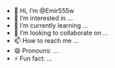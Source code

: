 - 👋 Hi, I’m @Emir555w
- 👀 I’m interested in ...
- 🌱 I’m currently learning ...
- 💞️ I’m looking to collaborate on ...
- 📫 How to reach me ...
- 😄 Pronouns: ...
- ⚡ Fun fact: ...

<!---
Emir555w/Emir555w is a ✨ special ✨ repository because its `README.md` (this file) appears on your GitHub profile.
You can click the Preview link to take a look at your changes.
--->
